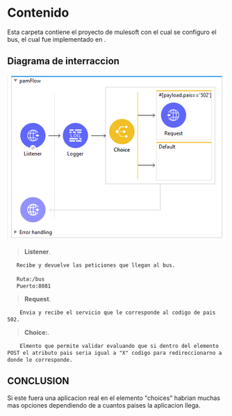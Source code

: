# Contenido
Esta carpeta contiene el proyecto de mulesoft con el cual se configuro el bus, el cual fue implementado en .

## Diagrama de interraccion

![bus](https://raw.githubusercontent.com/jpamela2604/SoftwareAvanzado_Tarea2-3/tarea4/uber/bus/busLogic.PNG)


> **Listener**. 


       Recibe y devuelve las peticiones que llegan al bus.

       Ruta:/bus
       Puerto:8081

> **Request**. 


        Envia y recibe el servicio que le corresponde al codigo de pais 502.


> **Choice:**. 


        Elmento que permite validar evaluando que si dentro del elemento POST el atributo pais seria igual a "X" codigo para redireccionarno a donde le corresponde.


## CONCLUSION

Si este fuera una aplicacion real en el elemento "choices" habrian muchas mas opciones dependiendo de a cuantos paises la aplicacion llega.